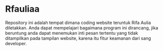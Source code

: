 # Rfauliaa
Repository ini adalah tempat dimana coding website teruntuk Rifa Aulia diletakkan. Anda dapat mempelajari bagaimana program ini dirancang, jika beruntung anda dapat menemukan inti pesan tertentu yang tidak ditampilkan pada tampilan website, karena itu fitur keamanan dari sang developer.
